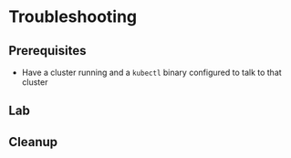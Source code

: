 # Troubleshooting

## Prerequisites

* Have a cluster running and a `kubectl` binary configured to talk to
  that cluster

## Lab

## Cleanup

